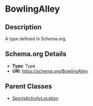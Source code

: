 # BowlingAlley

## Description
A type defined in Schema.org.

## Schema.org Details
- **Type**: Type
- **URI**: https://schema.org/BowlingAlley

## Parent Classes
- [SportsActivityLocation](../SportsActivityLocation.md)

